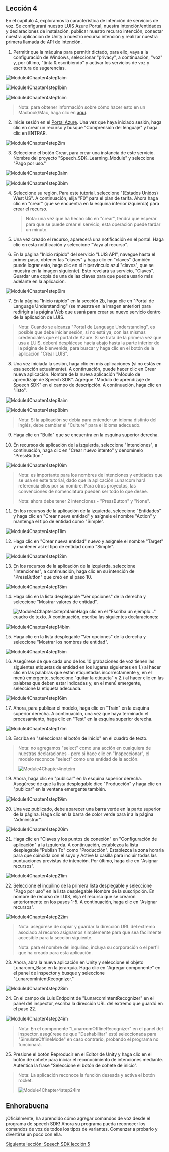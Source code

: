 ## <a name="lesson-4"></a>Lección 4

En el capítulo 4, exploramos la característica de intención de servicios de voz. Se configurará nuestro LUIS Azure Portal, nuestra intención/entidades y declaraciones de instalación, publicar nuestro recurso intención, conectar nuestra aplicación de Unity a nuestro recurso intención y realizar nuestra primera llamada de API de intención.

1. Permitir que la máquina para permitir dictado, para ello, vaya a la configuración de Windows, seleccionar "privacy", a continuación, "voz" y, por último, "tinta & escribiendo" y activar los servicios de voz y escritura de sugerencias.

![Module4Chapter4step1aim](images/module4chapter4step1aim.PNG)

![Module4Chapter4step1bim](images/module4chapter4step1bim.PNG)

![Module4Chapter4step1cim](images/module4chapter4step1cim.PNG)

> Nota: para obtener información sobre cómo hacer esto en un Macbook/Mac, haga clic en [aquí](linkgoeshere).

2. Inicie sesión en el [Portal Azure](https://portal.azure.com/). Una vez que haya iniciado sesión, haga clic en crear un recurso y busque "Comprensión del lenguaje" y haga clic en ENTRAR.

![Module4Chapter4step2im](images/module4chapter4step2im.PNG)

3. Seleccione el botón Crear, para crear una instancia de este servicio. Nombre del proyecto "Speech_SDK_Learning_Module" y seleccione "Pago por uso."

![Module4Chapter4step3aim](images/module4chapter4step3aim.png)

![Module4Chapter4step3bim](images/module4chapter4step3bim.PNG)

4. Seleccione su región.  Para este tutorial, seleccione "(Estados Unidos) West US". A continuación, elija "F0" para el plan de tarifa. Ahora haga clic en "crear" (que se encuentra en la esquina inferior izquierda) para crear el recurso.

   >  Nota: una vez que ha hecho clic en "crear", tendrá que esperar para que se puede crear el servicio, esta operación puede tardar un minuto.

5. Una vez creado el recurso, aparecerá una notificación en el portal. Haga clic en esta notificación y seleccione "Vaya al recurso".

6. En la página "Inicio rápido" del servicio "LUIS API", navegue hasta el primer paso, obtener las "claves" y haga clic en "claves" (también puede lograr esto, haga clic en el hipervínculo azul "claves", que se muestra en la imagen siguiente). Esto revelará su servicio, "Claves". Guardar una copia de una de las claves para que pueda usarlo más adelante en la aplicación.

![Module4Chapter4step6im](images/module4chapter4step6im.PNG)

7. En la página "Inicio rápido" en la sección 2b, haga clic en "Portal de Language Understanding" (se muestra en la imagen anterior) para redirigir a la página Web que usará para crear su nuevo servicio dentro de la aplicación de LUIS.

> Nota: Cuando se alcanza "Portal de Language Understanding", es posible que debe iniciar sesión, si no está ya, con las mismas credenciales que el portal de Azure. Si se trata de la primera vez que usa a LUIS, deberá desplácese hacia abajo hasta la parte inferior de la página de bienvenida, para buscar y haga clic en el botón de la aplicación "Crear LUIS".

8. Una vez iniciada la sesión, haga clic en mis aplicaciones (si no estás en esa sección actualmente). A continuación, puede hacer clic en Crear nueva aplicación. Nombre de la nueva aplicación "Módulo de aprendizaje de Speech SDK". Agregue "Módulo de aprendizaje de Speech SDK" en el campo de descripción. A continuación, haga clic en "listo".

![Module4Chapter4step8aim](images/module4chapter4step8aim.PNG)

![Module4Chapter4step8bim](images/module4chapter4step8bim.PNG)

> Nota: Si la aplicación se debía para entender un idioma distinto del inglés, debe cambiar el "Culture" para el idioma adecuado.

9. Haga clic en "Build" que se encuentra en la esquina superior derecha.

10. En recursos de aplicación de la izquierda, seleccione "Intenciones", a continuación, haga clic en "Crear nuevo intento" y denomínelo "PressButton." 

![Module4Chapter4step10im](images/module4chapter4step10im.PNG)

> Nota: es importante para los nombres de intenciones y entidades que se usa en este tutorial, dado que la aplicación Lunarcom hará referencia ellos por su nombre.  Para otros proyectos, las convenciones de nomenclatura pueden ser todo lo que desee. 
>
> Nota: ahora debe tener 2 intenciones - "PressButton" y "None".

11. En los recursos de la aplicación de la izquierda, seleccione "Entidades" y haga clic en "Crear nueva entidad" y asígnele el nombre "Action" y mantenga el tipo de entidad como "Simple".

![Module4Chapter4step11im](images/module4chapter4step11im.PNG)

12. Haga clic en "Crear nueva entidad" nuevo y asígnele el nombre "Target" y mantener así el tipo de entidad como "Simple".

![Module4Chapter4step12im](images/module4chapter4step12im.PNG)

13. En los recursos de la aplicación de la izquierda, seleccione "Intenciones", a continuación, haga clic en su intención de "PressButton" que creó en el paso 10.

![Module4Chapter4step13im](images/module4chapter4step13im.PNG)

14. Haga clic en la lista desplegable "Ver opciones" de la derecha y seleccione "Mostrar valores de entidad". 

    ![Module4Chapter4step14aim](images/module4chapter4step14aim.PNG)Haga clic en el "Escriba un ejemplo..." cuadro de texto. A continuación, escriba las siguientes declaraciones: 

![Module4Chapter4step14bim](images/module4chapter4step14bim.PNG)

15. Haga clic en la lista desplegable "Ver opciones" de la derecha y seleccione "Mostrar los nombres de entidad".

![Module4Chapter4step15im](images/module4chapter4step15im.PNG)

16. Asegúrese de que cada uno de los 10 grabaciones de voz tienen las siguientes etiquetas de entidad en los lugares siguientes en 1.) al hacer clic en las palabras que están etiquetadas incorrectamente y, en el menú emergente, seleccione "quitar la etiqueta" y 2.) al hacer clic en las palabras que deben estar indicadas y, en el menú emergente, seleccione la etiqueta adecuada.

![Module4Chapter4step16im](images/module4chapter4step16im.PNG)

17. Ahora, para publicar el modelo, haga clic en "Train" en la esquina superior derecha. A continuación, una vez que haya terminado el procesamiento, haga clic en "Test" en la esquina superior derecha.

![Module4Chapter4step17im](images/module4chapter4step17im.PNG)

18. Escriba en "seleccionar el botón de inicio" en el cuadro de texto.

> Nota: no agregamos "select" como una acción en cualquiera de nuestras declaraciones - pero si hace clic en "Inspeccionar", el modelo reconoce "select" como una entidad de la acción.
>
> ![Module4Chapter4noteim](images/module4chapter4noteim.PNG)

19. Ahora, haga clic en "publicar" en la esquina superior derecha. Asegúrese de que la lista desplegable dice "Producción" y haga clic en "publicar" en la ventana emergente también. 

![Module4Chapter4step19im](images/module4chapter4step19im.PNG)

20. Una vez publicado, debe aparecer una barra verde en la parte superior de la página.  Haga clic en la barra de color verde para ir a la página "Administrar". 

![Module4Chapter4step20im](images/module4chapter4step20im.PNG)

21. Haga clic en "Claves y los puntos de conexión" en "Configuración de aplicación" a la izquierda. A continuación, establezca la lista desplegable "Publish To" como "Producción". Establezca la zona horaria para que coincida con el suyo y Active la casilla para incluir todas las puntuaciones previstas de intención. Por último, haga clic en "Asignar recursos".

![Module4Chapter4step21im](images/module4chapter4step21im.PNG)

22. Seleccione el inquilino de la primera lista desplegable y seleccione "Pago por uso" en la lista desplegable Nombre de la suscripción. En nombre de recurso de LUIS, elija el recurso que se crearon anteriormente en los pasos 1-5. A continuación, haga clic en "Asignar recursos". 

![Module4Chapter4step22im](images/module4chapter4step22im.PNG)

> Nota: asegúrese de copiar y guardar la dirección URL del extremo asociado al recurso asignamos simplemente para que sea fácilmente accesible para la sección siguiente.
>
> Nota: para el nombre del inquilino, incluya su corporación o el perfil que ha creado para esta aplicación.

23. Ahora, abra la nueva aplicación en Unity y seleccione el objeto Lunarcom_Base en la jerarquía. Haga clic en "Agregar componente" en el panel de inspector y busque y seleccione "LunarcomIntentRecognizer."

![Module4Chapter4step23im](images/module4chapter4step23im.PNG)

24. En el campo de Luis Endpoint de "LunarcomIntentRecognizer" en el panel del inspector, escriba la dirección URL del extremo que guardó en el paso 22. 

![Module4Chapter4step24im](images/module4chapter4step24im.PNG)

>  Nota: En el componente "LunarcomOfflineRecognizer" en el panel del inspector, asegúrese de que "Deshabilitar" esté seleccionada para "SimulateOfflineMode" en caso contrario, probando el programa no funcionará. 

25. Presione el botón Reproducir en el Editor de Unity y haga clic en el botón de cohete para iniciar el reconocimiento de intenciones mediante. Auténtica la frase "Seleccione el botón de cohete de inicio".

>  Nota: La aplicación reconoce la función deseada y activa el botón rocket.
>
> ![Module4Chapter4step24im](images/module4chapter4note2im.PNG)

## <a name="congratulations"></a>Enhorabuena

¡Oficialmente, ha aprendido cómo agregar comandos de voz desde el programa de speech SDK! Ahora su programa pueda reconocer los comandos de voz de todos los tipos de variantes. Comenzar a probarlo y divertirse un poco con ella.

[Siguiente lección: Speech SDK lección 5](placeholderlink)

